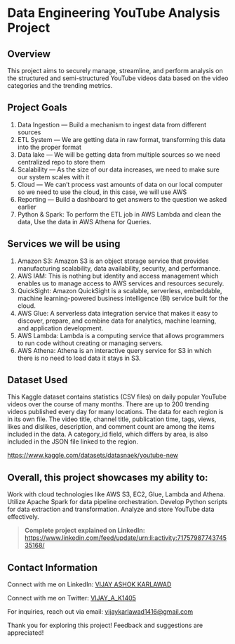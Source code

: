 # Data Engineering YouTube Analysis Project

## Overview

This project aims to securely manage, streamline, and perform analysis on the structured and semi-structured YouTube videos data based on the video categories and the trending metrics.

## Project Goals
1. Data Ingestion — Build a mechanism to ingest data from different sources
2. ETL System — We are getting data in raw format, transforming this data into the proper format
3. Data lake — We will be getting data from multiple sources so we need centralized repo to store them
4. Scalability — As the size of our data increases, we need to make sure our system scales with it
5. Cloud — We can’t process vast amounts of data on our local computer so we need to use the cloud, in this case, we will use AWS
6. Reporting — Build a dashboard to get answers to the question we asked earlier
7. Python & Spark: To perform the ETL job in  AWS Lambda and clean the data, Use the data in AWS Athena for Queries.

## Services we will be using
1. Amazon S3: Amazon S3 is an object storage service that provides manufacturing scalability, data availability, security, and performance.
2. AWS IAM: This is nothing but identity and access management which enables us to manage access to AWS services and resources securely.
3. QuickSight: Amazon QuickSight is a scalable, serverless, embeddable, machine learning-powered business intelligence (BI) service built for the cloud.
4. AWS Glue: A serverless data integration service that makes it easy to discover, prepare, and combine data for analytics, machine learning, and application development.
5. AWS Lambda: Lambda is a computing service that allows programmers to run code without creating or managing servers.
6. AWS Athena: Athena is an interactive query service for S3 in which there is no need to load data it stays in S3.

## Dataset Used
This Kaggle dataset contains statistics (CSV files) on daily popular YouTube videos over the course of many months. There are up to 200 trending videos published every day for many locations. The data for each region is in its own file. The video title, channel title, publication time, tags, views, likes and dislikes, description, and comment count are among the items included in the data. A category_id field, which differs by area, is also included in the JSON file linked to the region.

https://www.kaggle.com/datasets/datasnaek/youtube-new


## Overall, this project showcases my ability to:

Work with cloud technologies like AWS S3, EC2, Glue, Lambda and Athena.
Utilize Apache Spark for data pipeline orchestration.
Develop Python scripts for data extraction and transformation.
Analyze and store YouTube data effectively.

> **Complete project explained on LinkedIn:** https://www.linkedin.com/feed/update/urn:li:activity:7175798774374535168/

 ## Contact Information

Connect with me on LinkedIn: [VIJAY ASHOK KARLAWAD](https://www.linkedin.com/in/vijayashokkarlawad/)

Connect with me on Twitter: [VIJAY_A_K1405](https://twitter.com/VIJAY_A_K1405)

For inquiries, reach out via email: vijaykarlawad1416@gmail.com

Thank you for exploring this project! 
Feedback and suggestions are appreciated!

